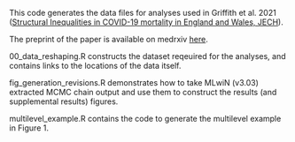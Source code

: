 This code generates the data files for analyses used in Griffith et al. 2021 (<a href="https://jech.bmj.com/content/75/12/1165">Structural Inequalities in COVID-19 mortality in England and Wales, JECH</a>).

The preprint of the paper is available on medrxiv [here]("medrxiv.org/content/10.1101/2021.02.15.21251771v1").

00_data_reshaping.R constructs the dataset reqeuired for the analyses, and contains links to the locations of the data itself. 

fig_generation_revisions.R demonstrates how to take MLwiN (v3.03) extracted MCMC chain output and use them to construct the results (and supplemental results) figures. 

multilevel_example.R contains the code to generate the multilevel example in Figure 1.
